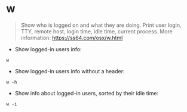 # w

> Show who is logged on and what they are doing.
> Print user login, TTY, remote host, login time, idle time, current process.
> More information: <https://ss64.com/osx/w.html>

- Show logged-in users info:

`w`

- Show logged-in users info without a header:

`w -h`

- Show info about logged-in users, sorted by their idle time:

`w -i`
